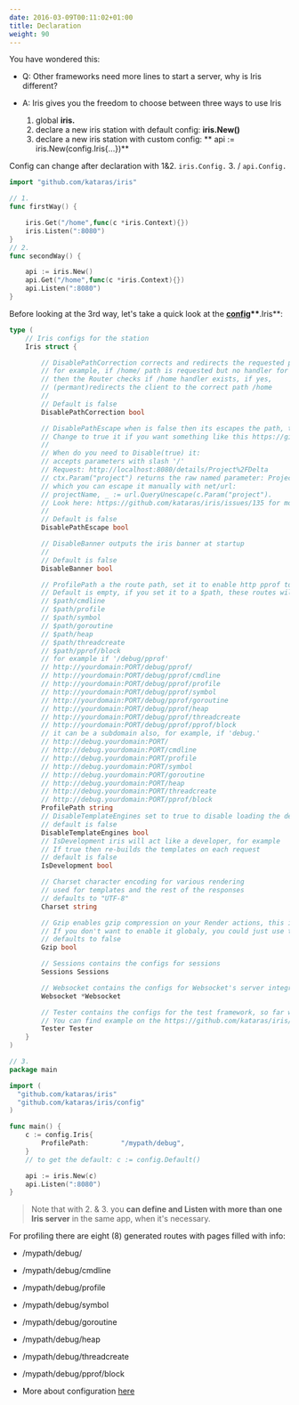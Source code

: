 ```yaml
---
date: 2016-03-09T00:11:02+01:00
title: Declaration
weight: 90
---
```


You have wondered this:

* Q: Other frameworks need more lines to start a server, why is Iris different?
* A: Iris gives you the freedom to choose between three ways to use Iris

  1. global **iris.**
  2. declare a new iris station with default config: **iris.New\(\)** 
  3. declare a new iris station with custom config: ** api := iris.New\(config.Iris{...}\)**


Config can change after declaration with 1&2. `iris.Config.` 3. \/ `api.Config.`

```go
import "github.com/kataras/iris"

// 1.
func firstWay() {

    iris.Get("/home",func(c *iris.Context){})
    iris.Listen(":8080")
}
// 2.
func secondWay() {

    api := iris.New()
    api.Get("/home",func(c *iris.Context){})
    api.Listen(":8080")
}
```

Before looking at the 3rd way, let's take a quick look at the [**config**](configuration.md)**\*\***.Iris\*\*:

```go
type (
    // Iris configs for the station
    Iris struct {

        // DisablePathCorrection corrects and redirects the requested path to the registed path
        // for example, if /home/ path is requested but no handler for this Route found,
        // then the Router checks if /home handler exists, if yes,
        // (permant)redirects the client to the correct path /home
        //
        // Default is false
        DisablePathCorrection bool

        // DisablePathEscape when is false then its escapes the path, the named parameters (if any).
        // Change to true it if you want something like this https://github.com/kataras/iris/issues/135 to work
        //
        // When do you need to Disable(true) it:
        // accepts parameters with slash '/'
        // Request: http://localhost:8080/details/Project%2FDelta
        // ctx.Param("project") returns the raw named parameter: Project%2FDelta
        // which you can escape it manually with net/url:
        // projectName, _ := url.QueryUnescape(c.Param("project").
        // Look here: https://github.com/kataras/iris/issues/135 for more
        //
        // Default is false
        DisablePathEscape bool

        // DisableBanner outputs the iris banner at startup
        //
        // Default is false
        DisableBanner bool

        // ProfilePath a the route path, set it to enable http pprof tool
        // Default is empty, if you set it to a $path, these routes will handled:
        // $path/cmdline
        // $path/profile
        // $path/symbol
        // $path/goroutine
        // $path/heap
        // $path/threadcreate
        // $path/pprof/block
        // for example if '/debug/pprof'
        // http://yourdomain:PORT/debug/pprof/
        // http://yourdomain:PORT/debug/pprof/cmdline
        // http://yourdomain:PORT/debug/pprof/profile
        // http://yourdomain:PORT/debug/pprof/symbol
        // http://yourdomain:PORT/debug/pprof/goroutine
        // http://yourdomain:PORT/debug/pprof/heap
        // http://yourdomain:PORT/debug/pprof/threadcreate
        // http://yourdomain:PORT/debug/pprof/pprof/block
        // it can be a subdomain also, for example, if 'debug.'
        // http://debug.yourdomain:PORT/
        // http://debug.yourdomain:PORT/cmdline
        // http://debug.yourdomain:PORT/profile
        // http://debug.yourdomain:PORT/symbol
        // http://debug.yourdomain:PORT/goroutine
        // http://debug.yourdomain:PORT/heap
        // http://debug.yourdomain:PORT/threadcreate
        // http://debug.yourdomain:PORT/pprof/block
        ProfilePath string
        // DisableTemplateEngines set to true to disable loading the default template engine (html/template) and disallow the use of iris.UseEngine
        // default is false
        DisableTemplateEngines bool
        // IsDevelopment iris will act like a developer, for example
        // If true then re-builds the templates on each request
        // default is false
        IsDevelopment bool

        // Charset character encoding for various rendering
        // used for templates and the rest of the responses
        // defaults to "UTF-8"
        Charset string

        // Gzip enables gzip compression on your Render actions, this includes any type of render, templates and pure/raw content
        // If you don't want to enable it globaly, you could just use the third parameter on context.Render("myfileOrResponse", structBinding{}, iris.RenderOptions{"gzip": true})
        // defaults to false
        Gzip bool

        // Sessions contains the configs for sessions
        Sessions Sessions

        // Websocket contains the configs for Websocket's server integration
        Websocket *Websocket

        // Tester contains the configs for the test framework, so far we have only one because all test framework's configs are setted by the iris itself
        // You can find example on the https://github.com/kataras/iris/glob/master/context_test.go
        Tester Tester
    }
)
```

```go
// 3.
package main 

import (
  "github.com/kataras/iris"
  "github.com/kataras/iris/config"
)

func main() {
    c := config.Iris{
        ProfilePath:        "/mypath/debug",
    }
    // to get the default: c := config.Default()

    api := iris.New(c)
    api.Listen(":8080")
}

```

> Note that with 2. & 3. you **can define and Listen with more than one Iris server** in the
> same app, when it's necessary.

For profiling there are eight \(8\) generated routes with pages filled with info:

* \/mypath\/debug\/
* \/mypath\/debug\/cmdline
* \/mypath\/debug\/profile
* \/mypath\/debug\/symbol
* \/mypath\/debug\/goroutine
* \/mypath\/debug\/heap
* \/mypath\/debug\/threadcreate
* \/mypath\/debug\/pprof\/block

* More about configuration [here](configuration.md)


